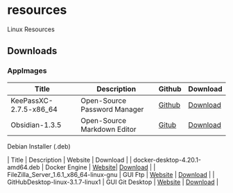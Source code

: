 # resources
Linux Resources


## Downloads

### AppImages

| Title | Description | Github | Download | 
|-----|--------------|-----|-------------------|
| KeePassXC-2.7.5-x86_64 | Open-Source Password Manager | [Github](https://github.com/keepassxreboot/keepassxc) |  [Download](https://github.com/keepassxreboot/keepassxc/releases/download/2.7.5/KeePassXC-2.7.5-x86_64.AppImage) | 
| Obsidian-1.3.5 | Open-Source Markdown Editor |  [Gitub](https://github.com/obsidianmd/obsidian-releases) | [Download](https://github.com/obsidianmd/obsidian-releases/releases/download/v1.3.5/Obsidian-1.3.5.AppImage) | 

Debian Installer (.deb)

| Title | Description | Website | Download |
| docker-desktop-4.20.1-amd64.deb | Docker Engine | [Website](https://www.docker.com/products/docker-desktop/)| [Download](https://docs.docker.com/desktop/linux/install/?_gl=1*zt8txu*_ga*MjExNjM0NTExNy4xNjg5NTQxMzEy*_ga_XJWPQMJYHQ*MTY4OTU0MTMxMS4xLjEuMTY4OTU0MTMxNi41NS4wLjA.) | 
| FileZilla_Server_1.6.1_x86_64-linux-gnu | GUI Ftp | [Website]()  | [Download]() | 
| GitHubDesktop-linux-3.1.7-linux1 | GUI Git Desktop | [Website](https://github.com/shiftkey/desktop/) | [Download](https://github.com/shiftkey/desktop/releases) | 

